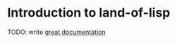 # Introduction to land-of-lisp

TODO: write [great documentation](http://jacobian.org/writing/great-documentation/what-to-write/)
